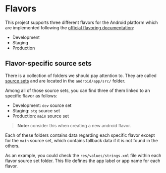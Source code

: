 # Flavors

This project supports three different flavors for the Android platform which are implemented following the [official flavoring documentation][product_flavors_configuration_link]:

- Development
- Staging
- Production

## Flavor-specific source sets

There is a collection of folders we should pay attention to. They are called [source sets][source_sets_link] and are located in the `android/app/src/` folder.

Among all of those source sets, you can find three of them linked to an specific flavor as follows:

- Development: `dev` source set
- Staging: `stg` source set
- Production: `main` source set

> **Note:** consider this when creating a new android flavor.

Each of these folders contains data regarding each specific flavor except for the `main` source set, which contains fallback data if it is not found in the others.

As an example, you could check the `res/values/strings.xml` file within each flavor source set folder. This file defines the app label or app name for each flavor.

<!-- ? LINKS -->

<!-- Android documentation -->

[product_flavors_configuration_link]: https://developer.android.com/studio/build/build-variants#product-flavors
[source_sets_link]: https://developer.android.com/studio/build#sourcesets
